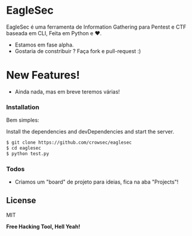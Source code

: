 # EagleSec

EagleSec é uma ferramenta de Information Gathering para Pentest e CTF baseada em CLI, Feita em Python e ❤.

  - Estamos em fase alpha.
  - Gostaria de constribuir ? Faça fork e pull-request :) 


# New Features!

  - Ainda nada, mas em breve teremos várias! 

### Installation

Bem simples:

Install the dependencies and devDependencies and start the server.

```sh
$ git clone https://github.com/crowsec/eaglesec
$ cd eaglesec
$ python test.py
```

### Todos

 - Criamos um "board" de projeto para ideias, fica na aba "Projects"!

License
----

MIT


**Free Hacking Tool, Hell Yeah!**

